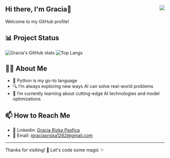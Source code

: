 ## Hi there, I'm Gracia👋 <img src="https://komarev.com/ghpvc/?username=your-username" align="right" />

Welcome to my GitHub profile!

## 📊 Project Status

![Gracia's GitHub stats](https://github-readme-stats.vercel.app/api?username=grpasfica&show_icons=true&theme=holi)
![Top Langs](https://github-readme-stats.vercel.app/api/top-langs/?username=anuraghazra&layout=compact&theme=holi)

## 🧑‍💻 About Me
 
- 🐍 Python is my go-to language  
- 🔍 I’m always exploring new ways AI can solve real-world problems  
- 🌱 I’m currently learning about cutting-edge AI technologies and model optimizations

## 📫 How to Reach Me

- 💼 Linkedin: [Gracia Rizka Pasfica](https://www.linkedin.com/in/gracia-rizka-pasfica-a22247220/)
- 📧 Email: igraciasriska1262@gmail.com

---

Thanks for visiting! 🚀 Let's code some magic ✨
